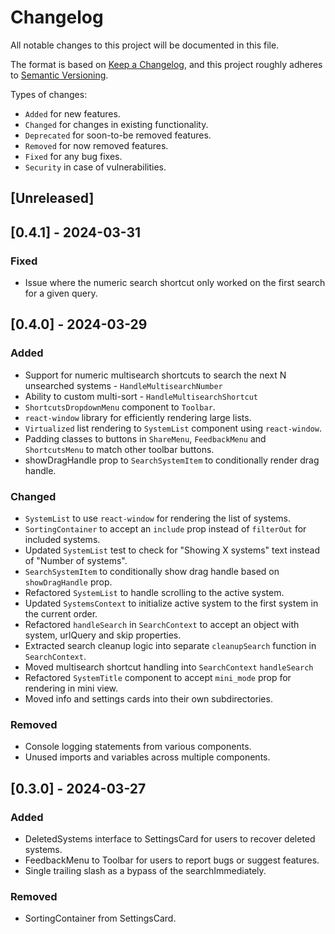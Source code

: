 # Changelog

All notable changes to this project will be documented in this file.

The format is based on [Keep a Changelog](https://keepachangelog.com/en/1.1.0/),
and this project roughly adheres to [Semantic Versioning](https://semver.org/spec/v2.0.0.html).

Types of changes:

- `Added` for new features.
- `Changed` for changes in existing functionality.
- `Deprecated` for soon-to-be removed features.
- `Removed` for now removed features.
- `Fixed` for any bug fixes.
- `Security` in case of vulnerabilities.

## [Unreleased]

## [0.4.1] - 2024-03-31

### Fixed

- Issue where the numeric search shortcut only worked on the first search for a given query.

## [0.4.0] - 2024-03-29

### Added

- Support for numeric multisearch shortcuts to search the next N unsearched systems - `HandleMultisearchNumber`
- Ability to custom multi-sort - `HandleMultisearchShortcut`
- `ShortcutsDropdownMenu` component to `Toolbar`.
- `react-window` library for efficiently rendering large lists.
- `Virtualized` list rendering to `SystemList` component using `react-window`.
- Padding classes to buttons in `ShareMenu`, `FeedbackMenu` and `ShortcutsMenu` to match other toolbar buttons.
- showDragHandle prop to `SearchSystemItem` to conditionally render drag handle.

### Changed

- `SystemList` to use `react-window` for rendering the list of systems.
- `SortingContainer` to accept an `include` prop instead of `filterOut` for included systems.
- Updated `SystemList` test to check for "Showing X systems" text instead of "Number of systems".
- `SearchSystemItem` to conditionally show drag handle based on `showDragHandle` prop.
- Refactored `SystemList` to handle scrolling to the active system.
- Updated `SystemsContext` to initialize active system to the first system in the current order.
- Refactored `handleSearch` in `SearchContext` to accept an object with system, urlQuery and skip properties.
- Extracted search cleanup logic into separate `cleanupSearch` function in `SearchContext`.
- Moved multisearch shortcut handling into `SearchContext` `handleSearch`
- Refactored `SystemTitle` component to accept `mini_mode` prop for rendering in mini view.
- Moved info and settings cards into their own subdirectories.

### Removed

- Console logging statements from various components.
- Unused imports and variables across multiple components.

## [0.3.0] - 2024-03-27

### Added

- DeletedSystems interface to SettingsCard for users to recover deleted systems.
- FeedbackMenu to Toolbar for users to report bugs or suggest features.
- Single trailing slash as a bypass of the searchImmediately.

### Removed

- SortingContainer from SettingsCard.